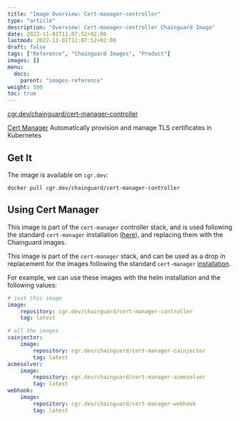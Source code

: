```yaml
---
title: "Image Overview: Cert-manager-controller"
type: "article"
description: "Overview: Cert-manager-controller Chainguard Image"
date: 2022-11-01T11:07:52+02:00
lastmod: 2022-11-01T11:07:52+02:00
draft: false
tags: ["Reference", "Chainguard Images", "Product"]
images: []
menu:
  docs:
    parent: "images-reference"
weight: 500
toc: true
---
```


[cgr.dev/chainguard/cert-manager-controller](https://github.com/chainguard-images/images/tree/main/images/cert-manager-controller)


[Cert Manager](https://cert-manager.io/) Automatically provision and manage TLS certificates in Kubernetes

## Get It

The image is available on `cgr.dev`:

```
docker pull cgr.dev/chainguard/cert-manager-controller
```

## Using Cert Manager

This image is part of the `cert-manager` controller stack, and is used following the standard `cert-manager` installation ([here](https://cert-manager.io/docs/installation/)), and replacing them with the Chainguard images.

This image is part of the `cert-manager` stack, and can be used as a drop in replacement for the images following the standard `cert-manager` [installation](https://cert-manager.io/docs/installation/).

For example, we can use these images with the helm installation and the following values:

```yaml
# just this image
image:
    repository: cgr.dev/chainguard/cert-manager-controller
    tag: latest

# all the images
cainjector:
    image:
        repository: cgr.dev/chainguard/cert-manager-cainjector
        tag: latest
acmesolver:
    image:
        repository: cgr.dev/chainguard/cert-manager-acmesolver
        tag: latest
webhook:
    image:
        repository: cgr.dev/chainguard/cert-manager-webhook
        tag: latest
```
